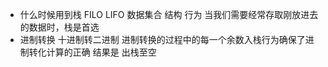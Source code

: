 - 什么时候用到栈
  FILO  LIFO
  数据集合
  结构
  行为
  当我们需要经常存取刚放进去的数据时，栈是首选
- 进制转换
  十进制转二进制
  进制转换的过程中的每一个余数入栈行为确保了进制转化计算的正确
  结果是 出栈至空